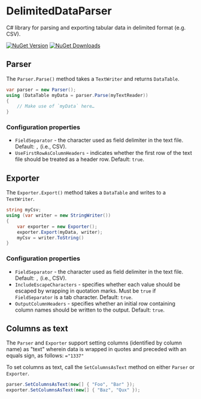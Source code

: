 # DelimitedDataParser

C# library for parsing and exporting tabular data in delimited format (e.g. CSV).

[![NuGet Version](https://img.shields.io/nuget/v/DelimitedDataParser.svg)](https://www.nuget.org/packages/DelimitedDataParser/) [![NuGet Downloads](https://img.shields.io/nuget/dt/DelimitedDataParser.svg)](https://www.nuget.org/packages/DelimitedDataParser/)

## Parser

The `Parser.Parse()` method takes a `TextWriter` and returns `DataTable`.

```c#
var parser = new Parser();
using (DataTable myData = parser.Parse(myTextReader))
{
	// Make use of `myData` here…
}
```
### Configuration properties

* `FieldSeparator` - the character used as field delimiter in the text file. Default: `,` (i.e., CSV).
* `UseFirstRowAsColumnHeaders` - indicates whether the first row of the text file should be treated as a header row. Default: `true`.

## Exporter

The `Exporter.Export()` method takes a `DataTable` and writes to a `TextWriter`.

```c#
string myCsv;
using (var writer = new StringWriter())
{
	var exporter = new Exporter();
    exporter.Export(myData, writer);
	myCsv = writer.ToString()
}
```
### Configuration properties

* `FieldSeparator` - the character used as field delimiter in the text file. Default: `,` (i.e., CSV).
* `IncludeEscapeCharacters` - specifies whether each value should be escaped by wrapping in quotation marks. Must be `true` if `FieldSeparator` is a tab character. Default: `true`.
* `OutputColumnHeaders` - specifies whether an initial row containing column names should be written to the output. Default: `true`.

## Columns as text

The `Parser` and `Exporter` support setting columns (identified by column name) as "text" wherein data is wrapped in quotes and preceded with an equals sign, as follows: `="1337"`

To set columns as text, call the `SetColumnsAsText` method on either `Parser` or `Exporter`.

```c#
parser.SetColumnsAsText(new[] { "Foo", "Bar" });
exporter.SetColumnsAsText(new[] { "Baz", "Qux" });
```
